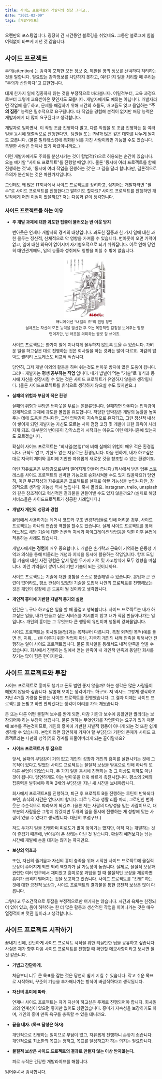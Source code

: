 ```yaml
---
title: 사이드 프로젝트와 개발자의 성장 그리고..
date: "2021-02-09"
tags: [개발라이프]
---
```


오랜만의 포스팅입니다.  굉장히 긴 시간동안 블로깅을 쉬었네요. 그동안 블로그에 힘쓸 여력없이 바쁘게 지낸 것 같습니다.

## 사이드 프로젝트

주의(attention) 는 감각이 포착한 모든 정보 중, 제한된 양의 정보를 선택하여 처리하는 것을 말합니다. 필요없는 감각정보를 차단하지 못하고, 여러가지 일을 처리할 때 우리는 "주의가 산만하다"고 표현합니다.

대개 한가지 일에 집중하지 않는 것을 부정적으로 바라봅니다. 어릴적부터, 교육 과정으로부터 그렇게 교육받아온 탓인지도 모릅니다.  개발자에게도 예외는 아닙니다. 개발자라면 작업에 몰두하고, 문제를 해결하기 위해 시간의 흐름도, 배고픔도 잊고 몰입하는 "**주의 집중**" 능력은 필수적으로 요구됩니다. 타 직업을 경험해 본적이 없지만 해당 능력은 개발자에게 더 많이 요구된다고 생각합니다.

개발자로 일하면서, 이 작업 조금 진행하다 말고, 다른 작업을 또 조금 진행하는 등 여러 일을 동시에 병렬적으로 진행한다면.. 팀원들 또는 PM과 많은 깊은 대화를 나누게 될지도 모릅니다. (물론 멀티태스킹에 특화된 뇌를 가진 사람이라면 가능할 수도 있습니다. 특별한 사람은 언제나 있기 마련이니까요..)

이런 개발자에게도 주의를 분산시키는 것이 합법적(?)으로 허용되는 순간이 있습니다. 오늘 얘기할 "사이드 프로젝트"를 진행할 때입니다. 물론 '동시에 여러 프로젝트를  함께진행하는 것'과, '동시에 여러 작업을 진행하는 것'은 그 결을 달리 합니다만, 결론적으로 주의가 분산되는 것은 마찬가지입니다.

그런데도 왜 많은 IT회사에서 사이드 프로젝트를 장려하고, 심지어는 개발자라면 "필수"로 사이드 프로젝트를 진행한다고 말하기도 할까요? 사이드 프로젝트를 진행하면 개발작에게 어떤 이점이 있을까요? 저는 다음과 같이 생각합니다.

### 사이드 프로젝트를 하는 이유

- **주 개발 과제에 대한 과도한 집중이 불러오는 번 아웃 방지**

    번아웃은 언제나 개발자의 경계의 대상입니다. 과도한 집중과 한 가지 일에 대한 과한 몰두는 정신적, 신체적으로 악 영향을 가져올 수 있습니다. 번아웃이 오면 기력이 없고, 일에 대한 의욕이 없어지며 자기혐오적으로 되기 쉬워집니다. 이로 인해 당연히 대인관계에도, 일의 능률과 성취에도 영향을 미칠 수 밖에 없습니다.

    <figure style="text-align:center;">
      <img src="./하얗게불태웠어.png" alt="하얗게불태웠어" style="height: 200px;"></img>
      <figcaption style="font-size: 0.75rem;font-weight: 400;line-height:1.66;letter-spacing:0.03333em;">
      애니메이션 "내일의 죠"의 엔딩 장면.
      <br>
      실제로는 자신의 모든 능력을 발산한 후 오는 복합적인 감정을 보여주는 명장면이지만, 번 아웃을 의미하는 짤로 잘 쓰이죠.
      </figcaption>
    </figure>

    사이드 프로젝트는 한가지 일에 지나치게 몰두하지 않도록 도울 수 있습니다. 가벼운 일을 하고싶은 대로 진행하는 것은 회사일을 하는 것과는 많이 다르죠. 마감의 압박도 퀄리티 스트레스도 비교적 적습니다.

    당연히, 그저 개발 이외의 활동을 하며 쉬는것도 번아웃 방지에 많은 도움이 됩니다. 그러나 개발자는 **평생 공부하는 직업** 입니다. 내가 밥벌어 먹는 "기술"로 휴식과 동시에 자신을 성장시킬 수 있는 것은 사이드 프로젝트가 유일하지 않을까 생각됩니다. (물론 사이드프로젝트를 휴식으로 생각하지 않으실 수도 있지만요..)

- **실패의 위험과 부담이 적은 환경**

    실패의 위험과 부담은 번아웃을 부르는 윤활류입니다. 실패하면 안된다는 압박감이 강제적으로 과제에 과도한 몰입을 유도합니다. 적당한 압박감은 개발의 능률을 높여주는 데에 도움을 줍니다만, 그런 압박감이 지속적으로 유지되고, 그런 정신적 내상이 쌓이게 되면 개발자는 자신도 모르는 사이 점점 코딩 및 개발에 대한 의욕이 사라지게 되죠. 대부분의 번아웃이 갑작스럽게 시작되는 이유도 이런 메커니즘에 있는지도 모르겠습니다.

    확실히 사이드 프로젝트는 "회사일(본업)"에 비해 실패의 위험이 매우 적은 환경입니다. 규칙도 없고, 기한도 없는 자유로운 환경입니다. 마음 편하게, 내가 하고싶은 대로 지극히 재미와 흥미에 기반한 자유롭게 새로운 것을 창조할 수 있는 환경이죠.

    이런 자유로움은 부담감으로부터 멀어지게 만들어 줍니다.(회사에서 받은 업무 스트레스를 사이드 프로젝트의 신박한 기능으로 승화시켜볼 수도 있지 않을까요?) 당연히, 이런 무규칙성과 자유로움은 프로젝트를 실패로 이끌 가능성을 높입니다만, 창의적으로 생각할 가능성 역시 높입니다. 혹시 몰라요. instagram, trello, unsplash 와 같은 창조적이고 혁신적인 결과물을 만들어낼 수도 있지 않을까요? (실제로 해당 서비스들은 사이드프로젝트가 성공한 사례입니다.)

- **개발자 개인의 성장과 경험**

    본업에서 사용하기는 레거시 코드와 구조 변경작업들로 인해 어려운 경우, 사이드 프로젝트는 하나의 연습장 역할을 할수도 있습니다. 실제 사이드 프로젝트를 통해 어느정도 해당 기술에 대한 전반적 지식과 마이그레이션 방법등을 익힌 이후 본업에 적용하는 사례도 많습니다.

    개발자에게는 **경험**이 매우 중요합니다. 개발은 손가락과 근육이 기억하는 운동성 기억과 의식을 통해 떠올리는 개념과 지식을 동시에 활용하는 작업입니다. 향후 도입될 기술에 대한 사전 경험은 앞서 말한 두가지 기억 및 사고방식에 모두 영향을 미칩니다. 이런 기억들이 쌓여 나의 기반 기술이 되는 것이니까요.

    사이드 프로젝트는 기술에 대한 경험을 스스로 창출해낼 수 있습니다. 본업과 큰 관련이 없더라도, 평소 관심이 있었던 기술을 도입해 나만의 프로젝트를 진행해보는 것은 개인의 성장에 큰 도움이 될 것이라고 생각합니다.

- **개인적 흥미에 기반한 자발적 동기의 실현**

    인간은 누구나 하고싶은 일을 할 때 즐겁고 행복합니다. 사이드 프로젝트는 내가 하고싶은 일을, 내가 만들고 싶은 서비스를 지시받지 않고 내가 직접 만들어나가는 일입니다. 개인의 흥미는 그 무엇보다 큰 행동의 유인이며 행동의 강화물입니다.

    사이드 프로젝트는 회사일(본업)과는 목적부터 다릅니다. 특정 외적인 목적(예를 들면 돈, 지위, ...)을 이루기 위한 작업이 아닌, 지극히 개인의 내적 만족을 위해서만 진행하는 일이 사이드 프로젝트입니다. 물론 회사일을 통해서도 내적 만족을 얻을 수 있습니다. 회사에서 진행하는 일에서 얻는 만족이 내 개인적 만족과 동일한 회사를 찾기는 많이 힘든 편이지만요.

## 사이드 프로젝트와 투잡

사이드 프로젝트로 흥미도 챙기고 돈도 벌면 좋지 않을까? 하는 생각은 많은 사람들이 해봤지 않을까 싶습니다. 달콤해 보이는 생각이기도 하구요. 저 역시도 그렇게 생각하고 지난 4개월 가량을 돈받는 사이드 프로젝트를 진행했습니다. 그 결과 이제는 사이드 프로젝트를 돈받고 하면 안되겠다는 생각이 머리를 가득 채웠습니다.

돈 또는 다른 어떤 물질적 보수를 받게 되면, 마감 기한과 보수에 응할만한 퀄리티는 보장되어야 하는 부담이 생깁니다. 물론 원하는 무엇인가를 작업한다는 요구가 있기 때문에 보수를 주는것이므로, 개인의 흥미에 기반한 자발적 행동이 아니게 되는 것 또한 쉽게 생각할 수 있습니다. 본업이라면 당연하게 가져야 할 부담감과 기한의 존재가 사이드 프로젝트라는 나만의 성역(?)의 경계를 허물어버리게 되는 꼴이랄까요?

- **사이드 프로젝트가 투 잡으로**

    앞서, 실패의 부담감이 거의 없고 개인의 성장과 개인의 흥미를 실현시키는 것에 그 목적이 있다고 말했던 사이드 프로젝트는 물질적 보상을 받음으로 인해 하나의 또 다른 본업이 되었습니다. 두 가지 일을 동시에 진행하는 것 그 이상도 이하도 아닌 것이 됩니다. 당연하게도 이는 번아웃을 더욱 빠르게 촉진시킵니다. 평소의 2배의 집중력을 발휘해야 하며 2배의 부담감을 지닌 채 시간을 보내야합니다.

    회사에서 프로젝트A를 진행하고, 퇴근 후 프로젝트 B를 진행하는 루틴이 반복되다 보면, 휴식의 시간은 없다시피 합니다. 피로 누적과 생활 리듬 파괴, 그로인한 번아웃은 수순적으로 따라오게 되겠죠. (물론 저는 사람의 다양성을 믿는 사람이므로, 대부분의 사람들은 그렇지 않겠지만 두개의 일을 동시에 진행하는 게 성향에 맞는 사람이 있을 수 있다고 생각합니다. 대단히 부럽구요.)

    저도 두가지 일을 진행하며 피로도가 많이 쌓이기는 했지만, 아직 저는 개발하는 것이 즐겁기 때문에, 번아웃이 온 상태는 아닌 것 같습니다. 확실히 예전보다는 남는 시간에 개발에 손을 대지는 않기는 하지만요.

- **보상의 역효과**

    또한, 자신의 즐거움과 자신의 흥미 충족을 위해 시작한 사이드 프로젝트에 물질적 보상이 주어지게 되면 되려 역효과가 날 가능성이 높습니다. 실제로, 물질적 보상과 관련한 여러 연구에서 재미있고 흥미로운 과업을 할 때 물질적인 보상을 제공하면 흥미가 급격히 떨어지는 것을 보고하고 있습니다. 사이드 프로젝트를 "진행" 하는 것에 대한 금전적 보상과, 사이드 프로젝트의 결과물을 통한 금전적 보상은 많이 다릅니다.

그렇다고 무조건적으로 투잡을 부정적으로만 여기지는 않습니다. 시간과 육체는 한정되어 있어 있고, 몸이 허락하는 한 더 많은 활동과 생산적인 작업을 이어나가는 것은 매우 열정적이며 멋진 일이라고 생각합니다..

## 사이드 프로젝트 시작하기

끝내기 전에, 간단하게 사이드 프로젝트 시작을 위한 티끌만한 팁을 공유하고 싶습니다. 사실은 제가 향후 다음 사이드 프로젝트를 진행할 때 확인할 메모사항이라고 보시면 될 것 같습니다.

- **가볍고 간단하게.**

    처음부터 너무 큰 목표를 잡는 것은 당연히 쉽게 지칠 수 있습니다. 작고 쉬운 목표로 시작하되, 꾸준히 기능을 추가해나가는 방식이 바람직하다고 생각됩니다.

- **자신의 흥미에 따라.**

    언제나 사이드 프로젝트는 자기 자신이 하고싶은 주제로 진행되어야 합니다. 회사일과의 연계성이 있으면 좋지만 없어도 상관없습니다. 흥미가 지속성을 보장하기도 하며, 개인의 흥미 만족 욕구를 충족할 수 있을 테니까요.

- **끝을 내자. (목표 달성은 하자)**

    개인적으로 진행하는 일이므로 부담이 없고, 자유롭게 진행하니 손놓기 쉽습니다. 개인적으로 최소한의 목표는 정하고, 목표를 달성하고자 하는 의지는 필요합니다.

- **물질적 보상은 사이드 프로젝트의 결과로 만들지 않는 이상 받지않는다.**

    피로 누적은 건강한 개발라이프를 해칩니다.

읽어주셔서 감사합니다.
